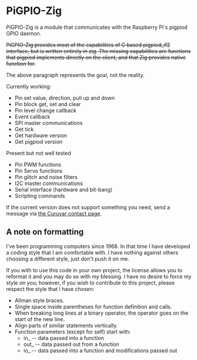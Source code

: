 # PiGPIO-Zig

PiGPIO-Zig is a module that communicates with the Raspberry Pi's pigpiod
GPIO daemon.

~~PiGPIO-Zig provides most of the capabilities of C based pigpiod_if2
interface, but is written entirely in zig.  The missing capabilities are
functions that pigpiod implements directly on the client, and that Zig
provides native function for.~~

The above paragraph represents the goal, not the reality.

Currently working:

- Pin set value, direction, pull up and down
- Pin block get, set and clear
- Pin level change callback
- Event callback
- SPI master communications
- Get tick
- Get hardware version
- Get pigpiod version

Present but not well tested

- Pin PWM functions
- Pin Servo functions
- Pin glitch and noise filters
- I2C master communications
- Serial interface (hardware and bit-bang)
- Scripting commands

If the current version does not support something you need, send a message via
[the Curuvar contact page](https://curuvar.com/contact?to=support).


## A note on formatting

I've been programming computers since 1968.  In that time I have developed
a coding style that I am comfortable with.  I have nothing against others
choosing a different style, just don't push it on me.

If you with to use this code in your own project, the license allows you to
reformat it and you may do so with my blessing.  I have no desire to force
my style on you; however, if you wish to contribute to this project, please
respect the style that I have chosen:

- Allman style braces.
- Single space inside parentheses for function definition and calls.
- When breaking long lines at a binary operator, the operator goes on
  the start of the new line.
- Align parts of similar statements vertically.
- Function parameters (except for self) start with:
  - in_  -- data passed into a function
  - out_ -- data passed out from a function
  - io_  -- data passed into a function and modifications passed out
